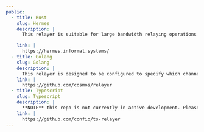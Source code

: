 ```yaml
---
public:
  - title: Rust
    slug: Hermes
    description: |
      This relayer is suitable for large bandwidth relaying operations as well as individual relayers. Relays all channels that are not actively filtered out. It supports: ibc-go, ibc-rs, and there is work in progress for ibc-solidity and ibc-substrate

    link: |
      https://hermes.informal.systems/
  - title: Golang
    slug: Golang
    description: |
      This relayer is designed to be configured to specify which channels it will relay. It supports: ibc-go, ibc-rs, and there is work in progress for ibc-substrate
    link: |
      https://github.com/cosmos/relayer
  - title: Typescript
    slug: Typescript
    description: |
      **NOTE** this repo is not currently in active development. Please verify if the IBC features you need are available for this relayer.
    link: |
      https://github.com/confio/ts-relayer
---
```

